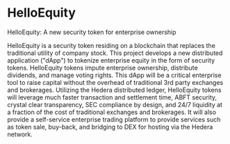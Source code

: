 # HelloEquity
HelloEquity: A new security token for enterprise ownership

HelloEquity is a security token residing on a blockchain that replaces the traditional utility of company stock.  This project develops a new distributed application ("dApp") to tokenize enterprise equity in the form of security tokens.  HelloEquity tokens impute enterprise ownership, distribute dividends, and manage voting rights.  This dApp will be a critical enterprise tool to raise capital without the overhead of traditional 3rd party exchanges and brokerages.  Utilizing the Hedera distributed ledger, HelloEquity tokens will leverage much faster transaction and settlement time, ABFT security, crystal clear transparency, SEC compliance by design, and 24/7 liquidity at a fraction of the cost of traditional exchanges and brokerages. It will also provide a self-service enterprise trading platform to provide services such as token sale, buy-back, and bridging to DEX for hosting via the Hedera network.        
